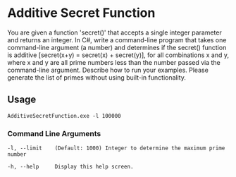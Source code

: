 # Additive Secret Function
You are given a function 'secret()' that accepts a single integer parameter and returns an integer. In C#, write a command-line program that takes one command-line argument (a number) and determines if the secret() function is additive [secret(x+y) = secret(x) + secret(y)], for all combinations x and y, where x and y are all prime numbers less than the number passed via the command-line argument.  Describe how to run your examples. Please generate the list of primes without using built-in functionality.
## Usage
`AdditiveSecretFunction.exe -l 100000`
### Command Line Arguments
```
-l, --limit    (Default: 1000) Integer to determine the maximum prime number

-h, --help     Display this help screen.
```